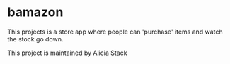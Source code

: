 # bamazon

This projects is a store app where people can 'purchase' items and watch the stock go down.

This project is maintained by Alicia Stack
